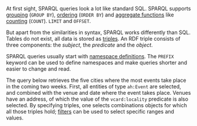 At first sight, SPARQL queries look a lot like standard SQL. SPARQL supports [grouping](http://www.w3.org/TR/sparql11-query/#groupby) (`GROUP BY`), [ordering](http://www.w3.org/TR/sparql11-query/#modOrderBy) (`ORDER BY`) and [aggregate functions](http://www.w3.org/TR/sparql11-query/#aggregateAlgebra) like [counting](http://www.w3.org/TR/sparql11-query/#defn_aggCount) (`COUNT`). `LIMIT` and `OFFSET`.

But apart from the similarities in syntax, SPARQL works differently than SQL. Tables do not exist, all data is stored as [triples](http://www.w3.org/TR/rdf-concepts/#section-triples). An RDF triple consists of three components: the _subject_, the _predicate_ and the _object_. 

SPARQL queries usually start with [namespace definitions](http://www.w3.org/TR/sparql11-query/#prefNames). The `PREFIX` keyword can be used to define namespaces and make queries shorter and easier to change and read.

The query below retrieves the five cities where the most events take place in the coming two weeks. First, all entities of type `ah:Event` are selected, and combined with the venue and date where the event takes place. Venues have an address, of which the value of the `vcard:locality` predicate is also selected. By specifying triples, one selects combinations objects for which all those triples hold; [filters](http://www.w3.org/TR/sparql11-query/#expressions) can be used to select specific ranges and values.
